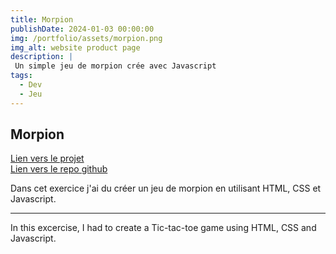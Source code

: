 ```yaml
---
title: Morpion
publishDate: 2024-01-03 00:00:00
img: /portfolio/assets/morpion.png
img_alt: website product page
description: |
 Un simple jeu de morpion crée avec Javascript
tags:
  - Dev
  - Jeu
---
```



## Morpion
<a href="https://tommy-bou.github.io/Tic-Tac-Toe/"> Lien vers le projet </a>
<br>
<a href="https://github.com/Tommy-BOU/Tic-Tac-Toe"> Lien vers le repo github </a>

Dans cet exercice j'ai du créer un jeu de morpion en utilisant HTML, CSS et Javascript.

<hr>

In this excercise, I had to create a Tic-tac-toe game using HTML, CSS and Javascript.
